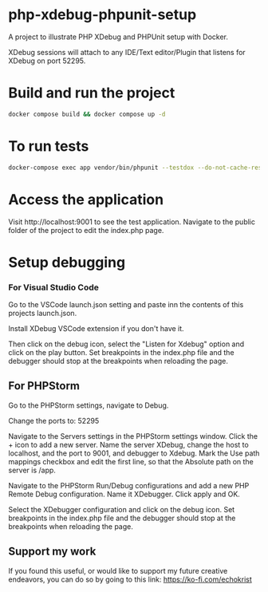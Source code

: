 # php-xdebug-phpunit-setup
A project to illustrate PHP XDebug and PHPUnit setup with Docker.

XDebug sessions will attach to any IDE/Text editor/Plugin that listens for XDebug on port 52295.



# Build and run the project
```bash
docker compose build && docker compose up -d
```

# To run tests
```bash
docker-compose exec app vendor/bin/phpunit --testdox --do-not-cache-result
```


# Access the application
Visit http://localhost:9001 to see the test application.
Navigate to the public folder of the project to edit the index.php page.



# Setup debugging
### For Visual Studio Code  
Go to the VSCode launch.json setting and paste inn the
contents of this projects launch.json. 

Install XDebug VSCode extension if you don't have it.

Then click on the debug icon, select the "Listen for Xdebug" option and click on the play button.
Set breakpoints in the index.php file and the debugger should stop at the breakpoints when reloading the page.

## For PHPStorm
Go to the PHPStorm settings, navigate to Debug.

Change the ports to: 52295

Navigate to the Servers settings in the PHPStorm settings window. 
Click the + icon to add a new server.
Name the server XDebug, change the host to localhost, and the port to 9001, and debugger to Xdebug.
Mark the Use path mappings checkbox and edit the first line, so that the 
Absolute path on the server is /app. 

Navigate to the PHPStorm Run/Debug configurations and add a new PHP Remote Debug configuration.
Name it XDebugger.
Click apply and OK.

Select the XDebugger configuration and click on the debug icon.
Set breakpoints in the index.php file and the debugger should stop at the breakpoints when reloading the page. 



## Support my work
If you found this useful, or would like to support my future creative endeavors, you can do so by going to
this link:
https://ko-fi.com/echokrist
